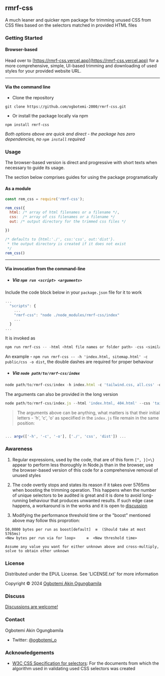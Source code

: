 ## rmrf-css	

A much leaner and quicker npm package for trimming unused CSS from CSS files based on the selectors matched in provided HTML files


### Getting Started


#### Browser-based
Head over to [https://rmrf-css.vercel.app](https://rmrf-css.vercel.app) for a more comprehensive, simple, UI-based trimming and downloading of used styles for your provided website URL.

___

#### Via the command line
+ Clone the repository
```
git clone https://github.com/ogbotemi-2000/rmrf-css.git
```

+ Or install the package locally via npm

```
npm install rmrf-css
```

_Both options above are quick and direct - the package has zero dependencies, no `npm install` required_


### Usage

The browser-based version is direct and progressive with short texts when necessary to guide its usage.


The section below comprises guides for using the package programatically

#### As a module

```js
const rem_css = require('rmrf-css');

rem_css({
  html: /* array of html filenames or a filename */,
  css:  /* array of css filenames or a filename */
  out: /* output directory for the trimmed css files */

})

/* defaults to {html:'./', css:'css', out:'dist'}.
 * the output directory is created if it does not exist
 */
rem_css()

```
___

#### Via invocation from the command-line

+ ##### Via `npm run <script> <arguments>`

Include the code block below in your `package.json` file for it to work
```js
...
  "scripts": {
    ...
    "rmrf-css": "node ./node_modules/rmrf-css/index"
    ...
  }
...
```

It is invoked as 
```js
npm run rmrf-css -- -html <html file names or folder path> -css <similar but for css> -out <output folder>
```
An example - `npm run rmrf-css -- -h 'index.html, sitemap.html' -c public/css -o dist`, the double dashes are required for proper behaviour


+ ##### Via `node path/to/rmrf-css/index`
```js
node path/to/rmrf-css/index -h index.html -c 'tailwind.css, all.css' -o output-folder
```


The arguments can also be provided in the long version
```js
node path/to/rmrf-css/index.js --html 'index.html, 404.html' --css 'tailwind.css, all.css' -output output-folder
```

> The arguments above can be anything, what matters is that their initial letters - 'h', 'c', 'o' as speciified in the `index.js` file remain in the same position:
```js

... argv(['-h', '-c', '-o'], ['./', 'css', 'dist']) ...
```

### Awareness

1. Regular expressions, used by the code, that are of this form `[^, }]+\}` appear to perform less thoroughly in Node.js than in the browser, use the browser-based version of this code for a comprehensive removal of unused styles

2. The code overtly stops and states its reason if it takes over 5765ms when boosting the trimming operation.
This happens when the number of unique selectors to be audited is great and it is done to avoid long-running behaviour that produces unwanted results.
If such edge case happens, a workaround is in the works and it is open to [discussion](https://github.com/ogbotemi-2000/rmrf-css/discussions/)

3. Modifying the performance threshold time or the "boost" mentioned above may follow this proprotion: 
```
50,0000 bytes per run as boost[default]  ≡  (Should take at most 5765ms)
<New bytes per run via for loop> 	 ≡  <New threshold time>

Assume any value you want for either unknown above and cross-multiply, solve to obtain other unknown

````


### License

Distributed under the EPUL License. See 'LICENSE.txt' for more information

Copyright © 2024 [Ogbotemi Akin Ogungbamila](https://github.com/ogbotemi-2000)


### Discuss

[Discussions are welcome!](https://github.com/ogbotemi-2000/rmrf-css/discussions/)

### Contact

Ogbotemi Akin Ogungbamila

+ Twitter: [@ogbotemi_o](https://twitter.com/ogbotemi_o)

### Acknowledgements

+ [W3C CSS Specification for selectors](https://www.w3.org/TR/selectors-3/#sequence): For the documents from which the algorithm used in validating used CSS selectors was created
